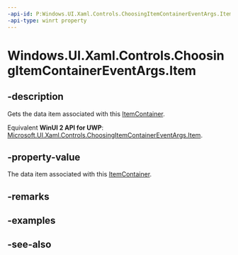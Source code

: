 ```yaml
---
-api-id: P:Windows.UI.Xaml.Controls.ChoosingItemContainerEventArgs.Item
-api-type: winrt property
---
```


<!-- Property syntax
public object Item { get; }
-->

# Windows.UI.Xaml.Controls.ChoosingItemContainerEventArgs.Item

## -description
Gets the data item associated with this [ItemContainer](choosingitemcontainereventargs_itemcontainer.md).

Equivalent **WinUI 2 API for UWP**: [Microsoft.UI.Xaml.Controls.ChoosingItemContainerEventArgs.Item](/windows/winui/api/microsoft.ui.xaml.controls.choosingitemcontainereventargs.item).

## -property-value
The data item associated with this [ItemContainer](choosingitemcontainereventargs_itemcontainer.md).

## -remarks

## -examples

## -see-also
